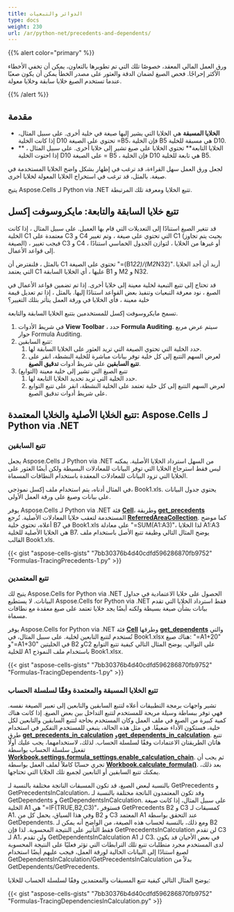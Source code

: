 ```yaml
---
title: الدوائر والتبعيات
type: docs
weight: 230
url: /ar/python-net/precedents-and-dependents/
---
```


{{% alert color="primary" %}} 

ورق العمل المالي المعقد، خصوصًا تلك التي تم تطويرها بالتعاون، يمكن أن تخفي الأخطاء الأكثر إحراجًا. فحص الصيغ لضمان الدقة والعثور على مصدر الخطأ يمكن أن يكون صعبًا عندما تستخدم الصيغ خلايا سابقة وخلايا معولة.

{{% /alert %}} 
## **مقدمة**
- **الخلايا المسبقة** هي الخلايا التي يشير إليها صيغة في خلية أخرى. على سبيل المثال، إذا كانت الخلية D10 تحتوي على الصيغة =B5، فإن الخلية B5 هي مسبقة للخلية D10.
- ** الخلايا التابعة** تحتوي الخلايا على صيغ تشير إلى خلايا أخرى. على سبيل المثال ، إذا احتوت الخلية D10 على الصيغة = B5 ، فإن الخلية D10 هي تابعة للخلية B5.

لجعل ورق العمل سهل القراءة، قد ترغب في إظهار بشكل واضح الخلايا المستخدمة في صيغة. بالمثل، قد ترغب في استخراج الخلايا المعولة لخلايا أخرى.

يتيح Aspose.Cells لـ Python via .NET تتبع الخلايا ومعرفة تلك المرتبطة.
## **تتبع خلايا السابقة والتابعة: مايكروسوفت إكسل**
قد تتغير الصيغ استنادًا إلى التعديلات التي قام بها العميل. على سبيل المثال ، إذا كانت الخلية C1 معتمدة على C3 و C4 التي تحتوي على صيغة ، وتم تغيير C1 (بحيث يتم تجاوز الصيغة) ، فيجب تغيير C3 و C4 ، أو غيرها من الخلايا ، لتوازن الجدول الخماسي استنادًا إلى قواعد الأعمال.

بالمثل ، فلنفترض أن C1 تحتوي على الصيغة "=(B1*22)/(M2*N32)". أريد أن أجد الخلايا التي يعتمد C1 عليها ، أي الخلايا السابقة B1 و M2 و N32.

قد تحتاج إلى تتبع التبعية لخلية معينة إلى خلايا أخرى. إذا تم تضمين قواعد الأعمال في الصيغ ، نود معرفة التبعيات وتنفيذ بعض القواعد استنادًا إليها. بالمثل ، إذا تم تعديل قيمة خلية معينة ، فأي الخلايا في ورقة العمل يتأثر بتلك التغيير؟

تسمح مايكروسوفت إكسل للمستخدمين بتتبع الخلايا السابقة والتابعة.

1. في شريط الأدوات **View Toolbar** ، حدد **Formula Auditing**. سيتم عرض مربع حوار Formula Auditing.
1. تتبع السابقين:
   1. حدد الخلية التي تحتوي الصيغة التي تريد العثور على الخلايا السابقة لها.
   1. لعرض السهم التتبع إلى كل خلية توفر بيانات مباشرة للخلية النشطة، انقر على **تتبع السابقين** على شريط أدوات **تدقيق الصيغ**.
1. تتبع الصيغ التي تشير إلى خلية معينة (التوابع)
   1. حدد الخلية التي تريد تحديد الخلايا التابعة لها.
   1. لعرض السهم التتبع إلى كل خلية تعتمد على الخلية النشطة، انقر على تتبع التوابع على شريط أدوات تدقيق الصيغ.
## **تتبع الخلايا الأصلية والخلايا المعتمدة: Aspose.Cells لـ Python via .NET**
### **تتبع السابقين**
يجعل Aspose.Cells لـ Python via .NET من السهل استرداد الخلايا الأصلية. يمكنه ليس فقط استرجاع الخلايا التي توفر البيانات للمعادلات البسيطة ولكن أيضًا العثور على الخلايا التي تزود البيانات للمعادلات المعقدة باستخدام النطاقات المسماة.

في المثال أدناه، يتم استخدام ملف إكسل نموذجي، Book1.xls. يحتوي جدول البيانات على بيانات وصيغ على ورقة العمل الأولى.

يوفر Aspose.Cells لـ Python via .NET فئة [**Cell**](https://reference.aspose.com/cells/python-net/aspose.cells/cell)، وطريقة [**get_precedents**](https://reference.aspose.com/cells/python-net/aspose.cells/cell/get_precedents/#) المستخدمة لتعقب خلايا المعادلات الأصلية. تُرجع [**ReferredAreaCollection**](https://reference.aspose.com/cells/python-net/aspose.cells/referredareacollection). كما موضح أعلاه، تحتوي خلية B7 في Book1.xls على معادلة "=SUM(A1:A3)"، لذا الخلايا A1:A3 هي الخلايا الأصلية للخلية B7. يوضح المثال التالي وظيفة تتبع الأصل باستخدام ملف القالب Book1.xls.



{{< gist "aspose-cells-gists" "7bb30376b4d40cdfd596286870fb9752" "Formulas-TracingPrecedents-1.py" >}}
### **تتبع المعتمدين**
يتيح لك Aspose.Cells for Python via .NET الحصول على خلايا الاعتمادية في جداول البيانات. لا يستطيع Aspose.Cells for Python via .NET فقط استرداد الخلايا التي تقدم بيانات بشأن صيغة بسيطة ولكنه أيضًا يجد خلايا تعتمد على صيغ معقدة مع نطاقات مسماة.

يوفر Aspose.Cells for Python via .NET فئة [**Cell**](https://reference.aspose.com/cells/python-net/aspose.cells/cell) وطرقها [**get_dependents**](https://reference.aspose.com/cells/python-net/aspose.cells/cell/get_dependents/#bool) والتي تُستخدم لتتبع التابعين لخلية. على سبيل المثال، في Book1.xlsx هناك صيغ: "=A1+20" و"=A1+30" في الخليتين B2 وC2 على التوالي. يوضح المثال التالي كيفية تتبع التوابع للخلية A1 باستخدام ملف النموذج Book1.xlsx.



{{< gist "aspose-cells-gists" "7bb30376b4d40cdfd596286870fb9752" "Formulas-TracingDependents-1.py" >}}

### **تتبع الخلايا المسبقة والمعتمدة وفقًا لسلسلة الحساب**
تشير واجهات برمجة التطبيقات أعلاه لتتبع السابقين والتابعين إلى تعبير الصيغة نفسه. فهي توفر ببساطة وسيلة مريحة للمستخدم لتتبع التداخل بين بعض الصيغ. إذا كانت هناك كمية كبيرة من الصيغ في ملف العمل وكان المستخدم بحاجة لتتبع السابقين والتابعين لكل خلية، فستكون الأداء ضعيفًا. في مثل هذه الحالة، ينبغي للمستخدم التفكير في استخدام طرق [**get_precedents_in_calculation**](https://reference.aspose.com/cells/python-net/aspose.cells/cell/get_precedents_in_calculation/#) و[**get_dependents_in_calculation**](https://reference.aspose.com/cells/python-net/aspose.cells/cell/get_dependents_in_calculation/#bool). تتبع هاتان الطريقتان الاعتمادات وفقًا لسلسلة الحساب. لذلك، لاستخدامهما، يجب عليك أولًا تفعيل سلسلة الحساب بواسطة [**Workbook.settings.formula_settings.enable_calculation_chain**](https://reference.aspose.com/cells/python-net/aspose.cells/formulasettings/enable_calculation_chain/). ثم يجب أن تجري حسابًا كاملاً لملف العمل بواسطة [**Workbook.calculate_formula()**](https://reference.aspose.com/cells/python-net/aspose.cells/workbook/calculate_formula/#). بعد ذلك، يمكنك تتبع السابقين أو التابعين لجميع تلك الخلايا التي تحتاجها.

بالنسبة لبعض الصيغ، قد تكون المسبقات الناتجة مختلفة بالنسبة لـ GetPrecedents و GetPrecedentsInCalculation، وقد تكون المعتمدون الناتجة مختلفة بالنسبة لـ GetDependents و GetDependentsInCalculation. على سبيل المثال، إذا كانت صيغة الخلية A1 هي "=IF(TRUE,B2,C3)"، فستوفر GetPrecedents B2 و C3 كمسبقات لـ A1. وفي هذا السياق، يحمل كل من B2 و C3 المعتمد A1 عند التحقق بواسطة GetDependents. ومع ذلك، بالنسبة لحساب هذه الصيغة، من الواضح أنه يمكن لـ B2 فقط التأثير على النتيجة المحسوبة. لذا فإن GetPrecedentsInCalculation لن تقدم C3 لـ A1، ولن تقدم GetDependentsInCalculation A1 لـ C3. في بعض الأحيان قد يكون لدى المستخدم مجرد متطلبات تتبع تلك الترابطات التي تؤثر فعليًا على النتيجة المحسوبة لصيغ استنادًا إلى البيانات الحالية لورقة العمل، فيجب عليهم أيضًا استخدام GetDependentsInCalculation/GetPrecedentsInCalculation بدلاً من GetDependents/GetPrecedents.

يوضح المثال التالي كيفية تتبع المسبقات والمعتمدين وفقًا لسلسلة الحساب للخلايا:


{{< gist "aspose-cells-gists" "7bb30376b4d40cdfd596286870fb9752" "Formulas-TracingDependenciesInCalculation.py" >}}

